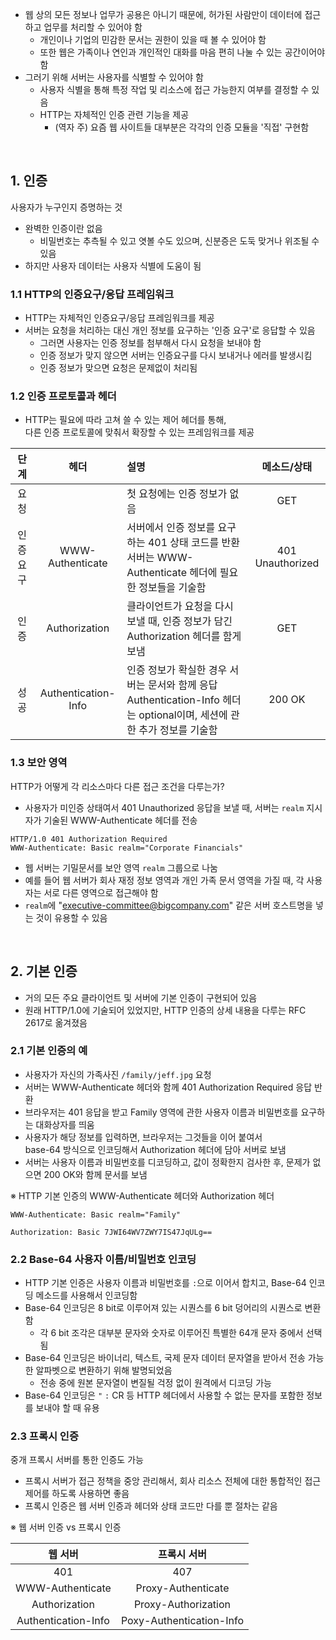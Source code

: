 - 웹 상의 모든 정보나 업무가 공용은 아니기 때문에, 허가된 사람만이 데이터에 접근하고 업무를 처리할 수 있어야 함
  - 개인이나 기업의 민감한 문서는 권한이 있을 때 볼 수 있어야 함
  - 또한 웹은 가족이나 연인과 개인적인 대화를 마음 편히 나눌 수 있는 공간이어야 함
- 그러기 위해 서버는 사용자를 식별할 수 있어야 함
  - 사용자 식별을 통해 특정 작업 및 리소스에 접근 가능한지 여부를 결정할 수 있음
  - HTTP는 자체적인 인증 관련 기능을 제공
    - (역자 주) 요즘 웹 사이트들 대부분은 각각의 인증 모듈을 '직접' 구현함

<br>

## 1. 인증

사용자가 누구인지 증명하는 것

- 완벽한 인증이란 없음
  - 비밀번호는 추측될 수 있고 엿볼 수도 있으며, 신분증은 도둑 맞거나 위조될 수 있음
- 하지만 사용자 데이터는 사용자 식별에 도움이 됨

### 1.1 HTTP의 인증요구/응답 프레임워크

- HTTP는 자체적인 인증요구/응답 프레임워크를 제공
- 서버는 요청을 처리하는 대신 개인 정보를 요구하는 '인증 요구'로 응답할 수 있음
  - 그러면 사용자는 인증 정보를 첨부해서 다시 요청을 보내야 함
  - 인증 정보가 맞지 않으면 서버는 인증요구를 다시 보내거나 에러를 발생시킴
  - 인증 정보가 맞으면 요청은 문제없이 처리됨

### 1.2 인증 프로토콜과 헤더

- HTTP는 필요에 따라 고쳐 쓸 수 있는 제어 헤더를 통해,<br>다른 인증 프로토콜에 맞춰서 확장할 수 있는 프레임워크를 제공

|   단계   |        헤더         | 설명                                                                                                                       |   메소드/상태    |
| :------: | :-----------------: | :------------------------------------------------------------------------------------------------------------------------- | :--------------: |
|   요청   |                     | 첫 요청에는 인증 정보가 없음                                                                                               |       GET        |
| 인증요구 |  WWW-Authenticate   | 서버에서 인증 정보를 요구하는 401 상태 코드를 반환<br>서버는 WWW-Authenticate 헤더에 필요한 정보들을 기술함                | 401 Unauthorized |
|   인증   |    Authorization    | 클라이언트가 요청을 다시 보낼 때, 인증 정보가 담긴 Authorization 헤더를 함게 보냄                                          |       GET        |
|   성공   | Authentication-Info | 인증 정보가 확실한 경우 서버는 문서와 함께 응답<br>Authentication-Info 헤더는 optional이며, 세션에 관한 추가 정보를 기술함 |      200 OK      |

### 1.3 보안 영역

HTTP가 어떻게 각 리소스마다 다른 접근 조건을 다루는가?

- 사용자가 미인증 상태여서 401 Unauthorized 응답을 보낼 때, 서버는 `realm` 지시자가 기술된 WWW-Authenticate 헤더를 전송

```http
HTTP/1.0 401 Authorization Required
WWW-Authenticate: Basic realm="Corporate Financials"
```

- 웹 서버는 기밀문서를 보안 영역 `realm` 그룹으로 나눔
- 예를 들어 웹 서버가 회사 재정 정보 영역과 개인 가족 문서 영역을 가질 때, 각 사용자는 서로 다른 영역으로 접근해야 함
- `realm`에 "executive-committee@bigcompany.com" 같은 서버 호스트명을 넣는 것이 유용할 수 있음

<br>

## 2. 기본 인증

- 거의 모든 주요 클라이언트 및 서버에 기본 인증이 구현되어 있음
- 원래 HTTP/1.0에 기술되어 있었지만, HTTP 인증의 상세 내용을 다루는 RFC 2617로 옮겨졌음

### 2.1 기본 인증의 예

- 사용자가 자신의 가족사진 `/family/jeff.jpg` 요청
- 서버는 WWW-Authenticate 헤더와 함께 401 Authorization Required 응답 반환
- 브라우저는 401 응답을 받고 Family 영역에 관한 사용자 이름과 비밀번호를 요구하는 대화상자를 띄움
- 사용자가 해당 정보를 입력하면, 브라우저는 그것들을 이어 붙여서<br>base-64 방식으로 인코딩해서 Authorization 헤더에 담아 서버로 보냄
- 서버는 사용자 이름과 비밀번호를 디코딩하고, 값이 정확한지 검사한 후, 문제가 없으면 200 OK와 함께 문서를 보냄

※ HTTP 기본 인증의 WWW-Authenticate 헤더와 Authorization 헤더

```http
WWW-Authenticate: Basic realm="Family"
```

```http
Authorization: Basic 7JWI64WV7ZWY7IS47JqULg==
```

### 2.2 Base-64 사용자 이름/비밀번호 인코딩

- HTTP 기본 인증은 사용자 이름과 비밀번호를 `:`으로 이어서 합치고, Base-64 인코딩 메소드를 사용해서 인코딩함
- Base-64 인코딩은 8 bit로 이루어져 있는 시퀀스를 6 bit 덩어리의 시퀀스로 변환함
  - 각 6 bit 조각은 대부분 문자와 숫자로 이루어진 특별한 64개 문자 중에서 선택됨
- Base-64 인코딩은 바이너리, 텍스트, 국제 문자 데이터 문자열을 받아서 전송 가능한 알파벳으로 변환하기 위해 발명되었음
  - 전송 중에 원본 문자열이 변질될 걱정 없이 원격에서 디코딩 가능
- Base-64 인코딩은 `"` `:` CR 등 HTTP 헤더에서 사용할 수 없는 문자를 포함한 정보를 보내야 할 때 유용

### 2.3 프록시 인증

중개 프록시 서버를 통한 인증도 가능

- 프록시 서버가 접근 정책을 중앙 관리해서, 회사 리소스 전체에 대한 통합적인 접근 제어를 하도록 사용하면 좋음
- 프록시 인증은 웹 서버 인증과 헤더와 상태 코드만 다를 뿐 절차는 같음

※ 웹 서버 인증 vs 프록시 인증

|       웹 서버       |       프록시 서버        |
| :-----------------: | :----------------------: |
|         401         |           407            |
|  WWW-Authenticate   |    Proxy-Authenticate    |
|    Authorization    |   Proxy-Authorization    |
| Authentication-Info | Poxy-Authentication-Info |

